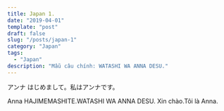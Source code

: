 ```yaml
---
title: Japan 1.
date: "2019-04-01"
template: "post"
draft: false
slug: "/posts/japan-1"
category: "Japan"
tags:
  - "Japan"
description: "Mẫu câu chính: WATASHI WA ANNA DESU."
---
```


アンナ 	はじめまして。私はアンナです。

Anna	  HAJIMEMASHITE.WATASHI WA ANNA DESU. Xin chào.Tôi là Anna.

